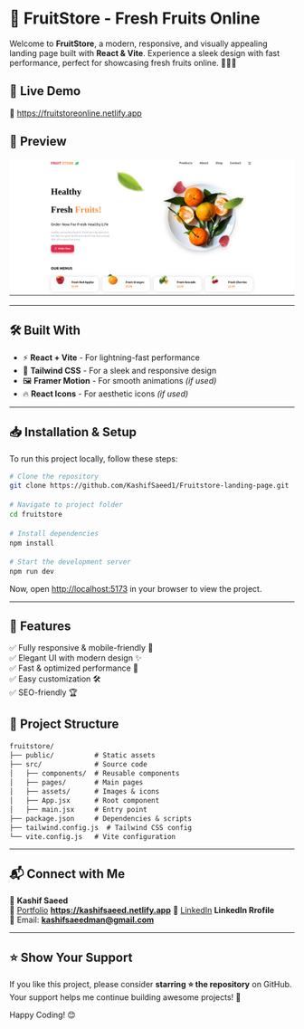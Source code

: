 # 🍏 FruitStore - Fresh Fruits Online

Welcome to **FruitStore**, a modern, responsive, and visually appealing landing page built with **React & Vite**. Experience a sleek design with fast performance, perfect for showcasing fresh fruits online. 🍉🍇🍊

## 🚀 Live Demo
🔗 https://fruitstoreonline.netlify.app 

## 📸 Preview
![FruitStore Preview](src/assets/fruitstore.png)

---

## 🛠 Built With
- ⚡ **React + Vite** - For lightning-fast performance
- 🎨 **Tailwind CSS** - For a sleek and responsive design
- 🖼 **Framer Motion** - For smooth animations *(if used)*
- 🔥 **React Icons** - For aesthetic icons *(if used)*

---

## 📥 Installation & Setup
To run this project locally, follow these steps:

```sh
# Clone the repository
git clone https://github.com/KashifSaeed1/Fruitstore-landing-page.git

# Navigate to project folder
cd fruitstore

# Install dependencies
npm install

# Start the development server
npm run dev
```

Now, open [http://localhost:5173](http://localhost:5173) in your browser to view the project.

---

## 🎯 Features
✅ Fully responsive & mobile-friendly 📱<br>
✅ Elegant UI with modern design ✨<br>
✅ Fast & optimized performance 🚀<br>
✅ Easy customization 🛠<br>
✅ SEO-friendly 🏆<br>


## 📂 Project Structure
```
fruitstore/
├── public/          # Static assets
├── src/             # Source code
│   ├── components/  # Reusable components
│   ├── pages/       # Main pages
│   ├── assets/      # Images & icons
│   ├── App.jsx      # Root component
│   ├── main.jsx     # Entry point
├── package.json     # Dependencies & scripts
├── tailwind.config.js  # Tailwind CSS config
└── vite.config.js   # Vite configuration
```

---

## 📬 Connect with Me
👤 **Kashif Saeed**  
🔗 [Portfolio](https://kashifsaeed.netlify.app)   **https://kashifsaeed.netlify.app**
💼 [LinkedIn](https://www.linkedin.com/in/kashif-saeed-286711246/) **LinkedIn Rrofile**  
📧 Email: **kashifsaeedman@gmail.com**

---

## ⭐ Show Your Support
If you like this project, please consider **starring ⭐ the repository** on GitHub. Your support helps me continue building awesome projects! 🚀

Happy Coding! 😊
